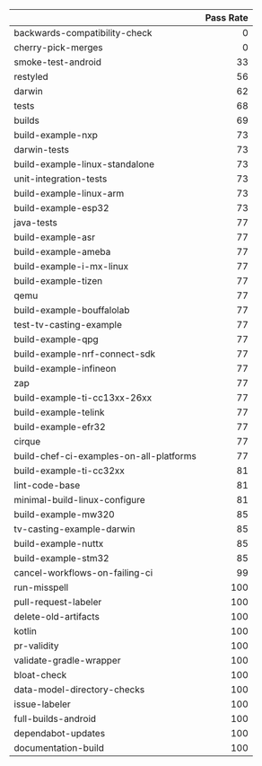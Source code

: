 |                                         |   Pass Rate |
|:----------------------------------------|------------:|
| backwards-compatibility-check           |           0 |
| cherry-pick-merges                      |           0 |
| smoke-test-android                      |          33 |
| restyled                                |          56 |
| darwin                                  |          62 |
| tests                                   |          68 |
| builds                                  |          69 |
| build-example-nxp                       |          73 |
| darwin-tests                            |          73 |
| build-example-linux-standalone          |          73 |
| unit-integration-tests                  |          73 |
| build-example-linux-arm                 |          73 |
| build-example-esp32                     |          73 |
| java-tests                              |          77 |
| build-example-asr                       |          77 |
| build-example-ameba                     |          77 |
| build-example-i-mx-linux                |          77 |
| build-example-tizen                     |          77 |
| qemu                                    |          77 |
| build-example-bouffalolab               |          77 |
| test-tv-casting-example                 |          77 |
| build-example-qpg                       |          77 |
| build-example-nrf-connect-sdk           |          77 |
| build-example-infineon                  |          77 |
| zap                                     |          77 |
| build-example-ti-cc13xx-26xx            |          77 |
| build-example-telink                    |          77 |
| build-example-efr32                     |          77 |
| cirque                                  |          77 |
| build-chef-ci-examples-on-all-platforms |          77 |
| build-example-ti-cc32xx                 |          81 |
| lint-code-base                          |          81 |
| minimal-build-linux-configure           |          81 |
| build-example-mw320                     |          85 |
| tv-casting-example-darwin               |          85 |
| build-example-nuttx                     |          85 |
| build-example-stm32                     |          85 |
| cancel-workflows-on-failing-ci          |          99 |
| run-misspell                            |         100 |
| pull-request-labeler                    |         100 |
| delete-old-artifacts                    |         100 |
| kotlin                                  |         100 |
| pr-validity                             |         100 |
| validate-gradle-wrapper                 |         100 |
| bloat-check                             |         100 |
| data-model-directory-checks             |         100 |
| issue-labeler                           |         100 |
| full-builds-android                     |         100 |
| dependabot-updates                      |         100 |
| documentation-build                     |         100 |